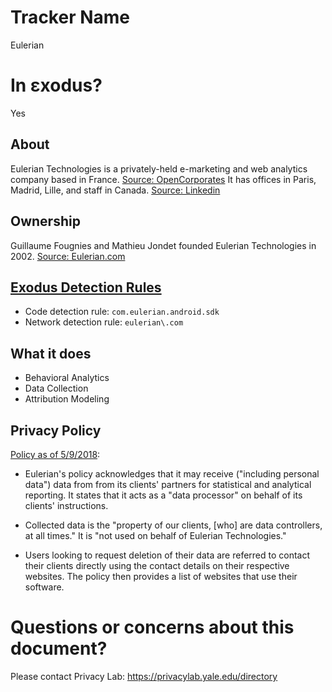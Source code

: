 # Tracker Name
Eulerian

# In εxodus?
Yes

## About

Eulerian Technologies is a privately-held e-marketing and web analytics company based in France. [Source: OpenCorporates](https://opencorporates.com/companies/gb/04437532)  It has offices in Paris, Madrid, Lille, and staff in Canada. [Source: Linkedin](https://www.linkedin.com/company/eulerian-technologies/])

## Ownership

Guillaume Fougnies and Mathieu Jondet founded Eulerian Technologies in 2002.  [Source: Eulerian.com](https://www.eulerian.com/en/about-us/)

## [Exodus Detection Rules](https://exodus-privacy.eu.org)

* Code detection rule: `com.eulerian.android.sdk`
* Network detection rule: `eulerian\.com`

## What it does

* Behavioral Analytics
* Data Collection
* Attribution Modeling

## Privacy Policy

[Policy as of 5/9/2018](https://www.eulerian.com/en/privacy/):

* Eulerian's policy acknowledges that it may receive ("including personal data") data from from its clients' partners for statistical and analytical reporting.  It states that it acts as a "data processor" on behalf of its clients' instructions.

* Collected data is the "property of our clients, [who] are data controllers, at all times."  It is "not used on behalf of Eulerian Technologies."

* Users looking to request deletion of their data are referred to contact their clients directly using the contact details on their respective websites.  The policy then provides a list of websites that use their software.  

# Questions or concerns about this document?
Please contact Privacy Lab: https://privacylab.yale.edu/directory
